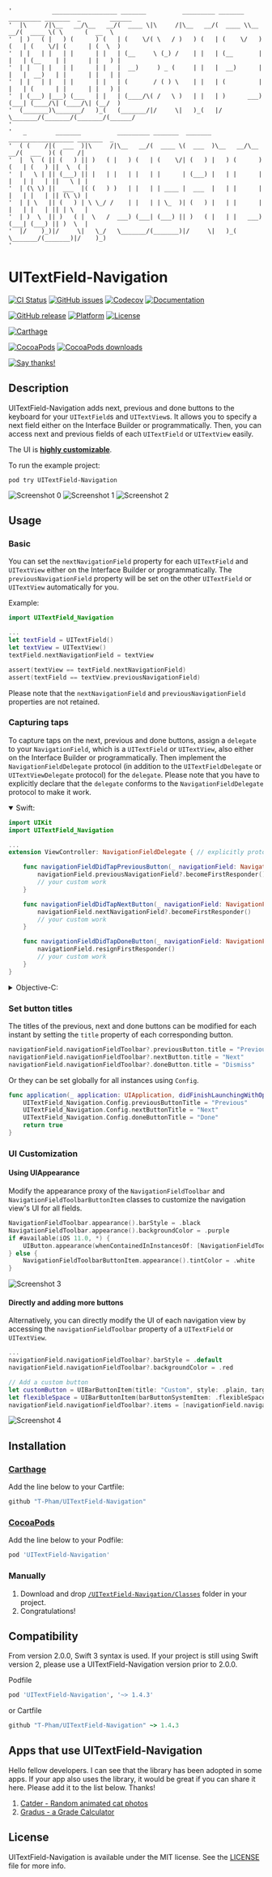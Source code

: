 ```
'           __________________ _______          _________ _______ _________ _______  _        ______  
'  |\     /|\__   __/\__   __/(  ____ \|\     /|\__   __/(  ____ \\__   __/(  ____ \( \      (  __  \ 
'  | )   ( |   ) (      ) (   | (    \/( \   / )   ) (   | (    \/   ) (   | (    \/| (      | (  \  )
'  | |   | |   | |      | |   | (__     \ (_) /    | |   | (__       | |   | (__    | |      | |   ) |
'  | |   | |   | |      | |   |  __)     ) _ (     | |   |  __)      | |   |  __)   | |      | |   | |
'  | |   | |   | |      | |   | (       / ( ) \    | |   | (         | |   | (      | |      | |   ) |
'  | (___) |___) (___   | |   | (____/\( /   \ )   | |   | )      ___) (___| (____/\| (____/\| (__/  )
'  (_______)\_______/   )_(   (_______/|/     \|   )_(   |/       \_______/(_______/(_______/(______/ 
'                                                                                                     
'   _        _______          _________ _______  _______ __________________ _______  _                
'  ( (    /|(  ___  )|\     /|\__   __/(  ____ \(  ___  )\__   __/\__   __/(  ___  )( (    /|         
'  |  \  ( || (   ) || )   ( |   ) (   | (    \/| (   ) |   ) (      ) (   | (   ) ||  \  ( |         
'  |   \ | || (___) || |   | |   | |   | |      | (___) |   | |      | |   | |   | ||   \ | |         
'  | (\ \) ||  ___  |( (   ) )   | |   | | ____ |  ___  |   | |      | |   | |   | || (\ \) |         
'  | | \   || (   ) | \ \_/ /    | |   | | \_  )| (   ) |   | |      | |   | |   | || | \   |         
'  | )  \  || )   ( |  \   /  ___) (___| (___) || )   ( |   | |   ___) (___| (___) || )  \  |         
'  |/    )_)|/     \|   \_/   \_______/(_______)|/     \|   )_(   \_______/(_______)|/    )_)         
'                                                                                                     
```

# UITextField-Navigation

[![CI Status](https://img.shields.io/travis/T-Pham/UITextField-Navigation/master.svg?style=flat-square)](https://travis-ci.org/T-Pham/UITextField-Navigation)
[![GitHub issues](https://img.shields.io/github/issues/T-Pham/UITextField-Navigation.svg?style=flat-square)](https://github.com/T-Pham/UITextField-Navigation/issues)
[![Codecov](https://img.shields.io/codecov/c/github/T-Pham/UITextField-Navigation.svg?style=flat-square)](https://codecov.io/gh/T-Pham/UITextField-Navigation)
[![Documentation](https://img.shields.io/cocoapods/metrics/doc-percent/UITextField-Navigation.svg?style=flat-square)](http://cocoadocs.org/docsets/UITextField-Navigation)

[![GitHub release](https://img.shields.io/github/tag/T-Pham/UITextField-Navigation.svg?style=flat-square&label=release)](https://github.com/T-Pham/UITextField-Navigation/releases)
[![Platform](https://img.shields.io/cocoapods/p/UITextField-Navigation.svg?style=flat-square)](https://github.com/T-Pham/UITextField-Navigation)
[![License](https://img.shields.io/cocoapods/l/UITextField-Navigation.svg?style=flat-square)](LICENSE)

[![Carthage](https://img.shields.io/badge/Carthage-compatible-4BC51D.svg?style=flat-square)](https://github.com/Carthage/Carthage)

[![CocoaPods](https://img.shields.io/badge/CocoaPods-compatible-4BC51D.svg?style=flat-square)](https://cocoapods.org/pods/UITextField-Navigation)
[![CocoaPods downloads](https://img.shields.io/cocoapods/dt/UITextField-Navigation.svg?style=flat-square)](https://cocoapods.org/pods/UITextField-Navigation)

[![Say thanks!](https://img.shields.io/badge/Say%20Thanks!-🦉-1EAEDB.svg?style=flat-square)](https://saythanks.io/to/T-Pham)

## Description

UITextField-Navigation adds next, previous and done buttons to the keyboard for your `UITextField`s and `UITextView`s. It allows you to specify a next field either on the Interface Builder or programmatically. Then, you can access next and previous fields of each `UITextField` or `UITextView` easily.

The UI is [**highly customizable**](#ui-customization).

To run the example project:

`pod try UITextField-Navigation`

![Screenshot 0](https://github.com/T-Pham/UITextField-Navigation/blob/master/Screenshots/screenshot0.png?raw=true)
![Screenshot 1](https://github.com/T-Pham/UITextField-Navigation/blob/master/Screenshots/screenshot1.png?raw=true)
![Screenshot 2](https://github.com/T-Pham/UITextField-Navigation/blob/master/Screenshots/screenshot2.gif?raw=true)

## Usage

### Basic

You can set the `nextNavigationField` property for each `UITextField` and `UITextView` either on the Interface Builder or programmatically. The `previousNavigationField` property will be set on the other `UITextField` or `UITextView` automatically for you.

Example:

```swift
import UITextField_Navigation

...
let textField = UITextField()
let textView = UITextView()
textField.nextNavigationField = textView

assert(textView == textField.nextNavigationField)
assert(textField == textView.previousNavigationField)
```

Please note that the `nextNavigationField` and `previousNavigationField` properties are not retained.

### Capturing taps

To capture taps on the next, previous and done buttons, assign a `delegate` to your `NavigationField`, which is a `UITextField` or `UITextView`, also either on the Interface Builder or programmatically. Then implement the `NavigationFieldDelegate` protocol (in addition to the `UITextFieldDelegate` or `UITextViewDelegate` protocol) for the `delegate`.
Please note that you have to explicitly declare that the `delegate` conforms to the `NavigationFieldDelegate` protocol to make it work.

<details open>
<summary>Swift:</summary>

```swift
import UIKit
import UITextField_Navigation

...
extension ViewController: NavigationFieldDelegate { // explicitly protocol conforming declaration

    func navigationFieldDidTapPreviousButton(_ navigationField: NavigationField) {
        navigationField.previousNavigationField?.becomeFirstResponder()
        // your custom work
    }

    func navigationFieldDidTapNextButton(_ navigationField: NavigationField) {
        navigationField.nextNavigationField?.becomeFirstResponder()
        // your custom work
    }

    func navigationFieldDidTapDoneButton(_ navigationField: NavigationField) {
        navigationField.resignFirstResponder()
        // your custom work
    }
}
```

</details>

<details>
<summary>Objective-C:</summary>

```objective-c
@import UITextField_Navigation;
#import "ViewController.h"

@interface ViewController () <NavigationFieldDelegate> // explicitly protocol conforming declaration

...
#pragma mark - NavigationFieldDelegate

- (void)navigationFieldDidTapPreviousButton:(id<NavigationField>)navigationField {
    [navigationField.previousNavigationField becomeFirstResponder];
    // your custom work
}

- (void)navigationFieldDidTapNextButton:(id<NavigationField>)navigationField {
    [navigationField.nextNavigationField becomeFirstResponder];
    // your custom work
}

- (void)navigationFieldDidTapDoneButton:(id<NavigationField>)navigationField {
    [navigationField resignFirstResponder];
    // your custom work
}
```

</details>

### Set button titles

The titles of the previous, next and done buttons can be modified for each instant by setting the `title` property of each corresponding button.

```swift
navigationField.navigationFieldToolbar?.previousButton.title = "Previous"
navigationField.navigationFieldToolbar?.nextButton.title = "Next"
navigationField.navigationFieldToolbar?.doneButton.title = "Dismiss"
```

Or they can be set globally for all instances using `Config`.

```swift
func application(_ application: UIApplication, didFinishLaunchingWithOptions launchOptions: [UIApplicationLaunchOptionsKey: Any]?) -> Bool {
    UITextField_Navigation.Config.previousButtonTitle = "Previous"
    UITextField_Navigation.Config.nextButtonTitle = "Next"
    UITextField_Navigation.Config.doneButtonTitle = "Done"
    return true
}
```

### UI Customization

#### Using UIAppearance

Modify the appearance proxy of the `NavigationFieldToolbar` and `NavigationFieldToolbarButtonItem` classes to customize the navigation view's UI for all fields.

```swift
NavigationFieldToolbar.appearance().barStyle = .black
NavigationFieldToolbar.appearance().backgroundColor = .purple
if #available(iOS 11.0, *) {
    UIButton.appearance(whenContainedInInstancesOf: [NavigationFieldToolbar.self]).tintColor = .white
} else {
    NavigationFieldToolbarButtonItem.appearance().tintColor = .white
}
```

![Screenshot 3](https://github.com/T-Pham/UITextField-Navigation/blob/master/Screenshots/screenshot3.png?raw=true)

#### Directly and adding more buttons

Alternatively, you can directly modify the UI of each navigation view by accessing the `navigationFieldToolbar` property of a `UITextField` or `UITextView`.

```swift
...
navigationField.navigationFieldToolbar?.barStyle = .default
navigationField.navigationFieldToolbar?.backgroundColor = .red

// Add a custom button
let customButton = UIBarButtonItem(title: "Custom", style: .plain, target: nil, action: nil)
let flexibleSpace = UIBarButtonItem(barButtonSystemItem: .flexibleSpace, target: nil, action: nil)
navigationField.navigationFieldToolbar?.items = [navigationField.navigationFieldToolbar!.previousButton, navigationField.navigationFieldToolbar!.nextButton, customButton, flexibleSpace, navigationField.navigationFieldToolbar!.doneButton]
```

![Screenshot 4](https://github.com/T-Pham/UITextField-Navigation/blob/master/Screenshots/screenshot4.png?raw=true)

## Installation

### [Carthage](https://github.com/Carthage/Carthage)

Add the line below to your Cartfile:

```ruby
github "T-Pham/UITextField-Navigation"
```

### [CocoaPods](https://cocoapods.org/pods/UITextField-Navigation)

Add the line below to your Podfile:

```ruby
pod 'UITextField-Navigation'
```

### Manually

1. Download and drop [`/UITextField-Navigation/Classes`](/UITextField-Navigation/Classes) folder in your project.
2. Congratulations!

## Compatibility
From version 2.0.0, Swift 3 syntax is used. If your project is still using Swift version 2, please use a UITextField-Navigation version prior to 2.0.0.

Podfile

```ruby
pod 'UITextField-Navigation', '~> 1.4.3'
```

or Cartfile

```ruby
github "T-Pham/UITextField-Navigation" ~> 1.4.3
```

## Apps that use UITextField-Navigation

Hello fellow developers. I can see that the library has been adopted in some apps. If your app also uses the library, it would be great if you can share it here. Please add it to the list below. Thanks!

1. [Catder - Random animated cat photos](https://itunes.apple.com/us/app/catder-random-animated-cat/id1123343798?ls=1&mt=8)
2. [Gradus - a Grade Calculator](https://itunes.apple.com/ca/app/gradus-a-grade-calculator/id1063184658?mt=8)

## License

UITextField-Navigation is available under the MIT license. See the [LICENSE](LICENSE) file for more info.
